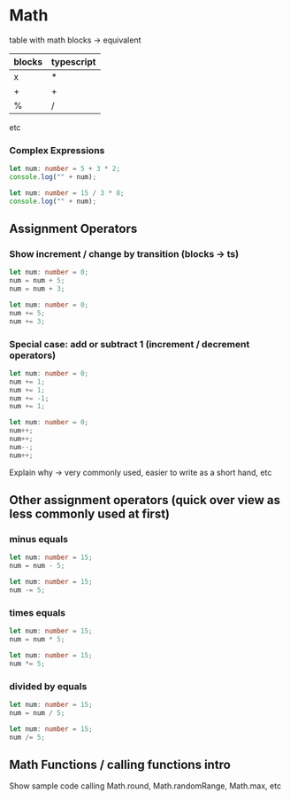 # Math

table with math blocks -> equivalent

| blocks | typescript |
| -- | -- |
| x  |  * |
| +  |  + | 
| %  |  / | 

etc

### Complex Expressions

```ts
let num: number = 5 + 3 * 2;
console.log("" + num);
```

```ts
let num: number = 15 / 3 * 8;
console.log("" + num);
```

## Assignment Operators

### Show increment / change by transition (blocks -> ts)

```ts
let num: number = 0;
num = num + 5;
num = num + 3;
```

```ts
let num: number = 0;
num += 5;
num += 3;
```

### Special case: add or subtract 1 (increment / decrement operators)

```ts
let num: number = 0;
num += 1;
num += 1;
num += -1;
num += 1;
```

```ts
let num: number = 0;
num++;
num++;
num--;
num++;
```

Explain why -> very commonly used, easier to write as a short hand, etc

## Other assignment operators (quick over view as less commonly used at first)

### minus equals

```ts
let num: number = 15;
num = num - 5;
```

```ts
let num: number = 15;
num -= 5;
```

### times equals

```ts
let num: number = 15;
num = num * 5;
```

```ts
let num: number = 15;
num *= 5;
```

### divided by equals

```ts
let num: number = 15;
num = num / 5;
```

```ts
let num: number = 15;
num /= 5;
```

## Math Functions / calling functions intro

Show sample code calling Math.round, Math.randomRange, Math.max, etc
